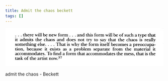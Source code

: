 ```yaml
---
title: Admit the chaos beckett
tags: []
---
```

<img src="/images/quotes/tumblr_npn3mhFDWQ1u0ytjpo1_1280.jpg"/><br/><p>admit the chaos - Beckett<br/></p>
